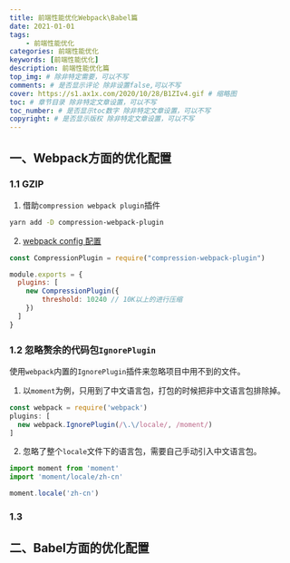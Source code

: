 ```yaml
---
title: 前端性能优化Webpack\Babel篇
date: 2021-01-01
tags: 
    - 前端性能优化
categories: 前端性能优化
keywords: [前端性能优化]
description: 前端性能优化篇
top_img: # 除非特定需要，可以不写
comments: # 是否显示评论 除非设置false,可以不写
cover: https://s1.ax1x.com/2020/10/28/B1ZIv4.gif # 缩略图
toc: # 章节目录 除非特定文章设置，可以不写
toc_number: # 是否显示toc数字 除非特定文章设置，可以不写
copyright: # 是否显示版权 除非特定文章设置，可以不写
---
```



## 一、Webpack方面的优化配置
### 1.1 GZIP
1. 借助`compression webpack plugin`插件
```bash
yarn add -D compression-webpack-plugin
```

2. [webpack config 配置](https://www.webpackjs.com/plugins/compression-webpack-plugin/)
```js
const CompressionPlugin = require("compression-webpack-plugin")

module.exports = {
  plugins: [
    new CompressionPlugin({
        threshold: 10240 // 10K以上的进行压缩
    })
  ]
}
```

### 1.2 忽略赘余的代码包`IgnorePlugin`
使用`webpack`内置的`IgnorePlugin`插件来忽略项目中用不到的文件。

1. 以`moment`为例，只用到了中文语言包，打包的时候把非中文语言包排除掉。
```js
const webpack = require('webpack')
plugins: [
  new webpack.IgnorePlugin(/\.\/locale/, /moment/)
]
```

2. 忽略了整个`locale`文件下的语言包，需要自己手动引入中文语言包。
```js
import moment from 'moment'
import 'moment/locale/zh-cn'

moment.locale('zh-cn')
```

### 1.3 


## 二、Babel方面的优化配置




<br>
<br>
<br>
